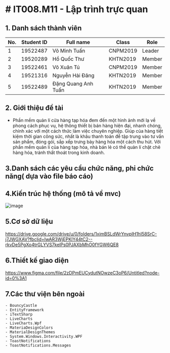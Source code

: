 # # IT008.M11 - Lập trình trực quan
## 1. Danh sách thành viên
| No. | Student ID | Full name | Class | Role |
| --- | --- | --- | --- | --- |
| 1 | 19522487 | Võ Minh Tuấn | CNPM2019 | Leader |
| 2 | 19520289 | Hồ Quốc Thư | KHTN2019 | Member |
| 3 | 19522461 | Võ Xuân Tú | CNPM2019 | Member |
| 4 | 19521316 | Nguyễn Hải Đăng | KHTN2019 | Member |
| 5 | 19522489 | Đặng Quang Anh Tuấn | KHTN2019 | Member |
## 2. Giới thiệu đề tài
- Phần mềm quản lí cửa hàng tạp hóa đem đến một hình ảnh mới lạ về phong cách phục vụ, hệ thông thiết bị bán hàng hiện đại, nhanh chóng, chính xác với một cách thức làm việc chuyên nghiệp. Giúp của hàng tiết kiệm thời gian công sức, nhất là khâu thanh toán để tập trung vào tư vấn sản phẩm, đóng gói, sắp xếp trưng bày hàng hóa một cách thu hút. Với phần mềm quản lí của hàng tạp hóa, nhà bán lẻ có thể quản lí chặt chẽ hàng hóa, tránh thất thoát trong kinh doanh.
## 3.Danh sách các yêu cầu chức năng, phi chức năng( dựa vào file báo cáo)
## 4.Kiến trúc hệ thống (mô tả về mvc)
![image](https://user-images.githubusercontent.com/80675685/146349366-08bade46-b3da-479e-86e6-2585e702827e.png)

## 5.Cơ sở dữ liệu
https://drive.google.com/drive/u/0/folders/1ximBSLdWrYnvpIH1hI58SrC-j7JWGXAV?fbclid=IwAR3WjEPKIY44tC2--rkvDe5PgXo4trGLYVS7kelPs0PJAXbMhO0fYGW6QE8
## 6.Thiết kế giao diện
https://www.figma.com/file/2zDPmEUCydutNOwzeC3oP6/Untitled?node-id=0%3A1
## 7.Các thư viện bên ngoài
  	- BouncyCastle
	- EntityFramework
	- iTextSharp
	- LiveCharts
	- LiveCharts.Wpf
	- MateriaDesignColors
	- MaterialDesignThemes
	- System.Windows.Interactivity.WPF
	- ToastNotifications
	- ToastNotifications.Messages
